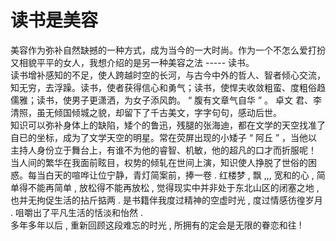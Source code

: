 # 读书是美容

美容作为弥补自然缺撼的一种方式，成为当今的一大时尚。作为一个不怎么爱打扮又相貌平平的女人，我想介绍的是另一种美容之法 ----- 读书。  
读书增补感知的不足，使人跨越时空的长河，与古今中外的哲人、智者倾心交流，知无穷，去浮躁。读书，使者获得信心和勇气；读书，使悍夫收敛粗蛮、度粗俗趋儒雅；读书，使男子更潇洒，为女子添风韵。 “ 腹有文章气自华 ” 。 卓文 君、李清照，虽无倾国倾城之貌，却留下了千古美文，字字句句，感动后世。  
知识可以弥补身体上的缺陷，矮个的鲁迅，残腿的张海迪，都在文学的天空找准了自已的坐标，成为了文学天空的明星。常在荧屏出现的小矮子 “ 阿丘 ” ，当他以主持人身份立于舞台上，有谁不为他的睿智、机敏，他的超凡的口才而折服呢！  
当人间的繁华在我面前眩目，权势的倾轧在世间上演，知识使人挣脱了世俗的困惑。每当白天的喧哗让位宁静，青灯简案前，捧一卷 . 红楼梦 , 飘 ,,, 宽和的心 , 简单得不能再简单 , 放松得不能再放松 , 觉得现实中并非处于东北山区的闭塞之地 , 也并无拘促生活的拈斤掂两 . 是书籍伴我度过精神的空虚时光 , 度过情感彷徨岁月 . 咀嚼出了平凡生活的恬淡和怡然 .  
多年多年以后 , 重新回顾这段难忘的时光 , 所拥有的定会是无限的眷恋和往 !
  